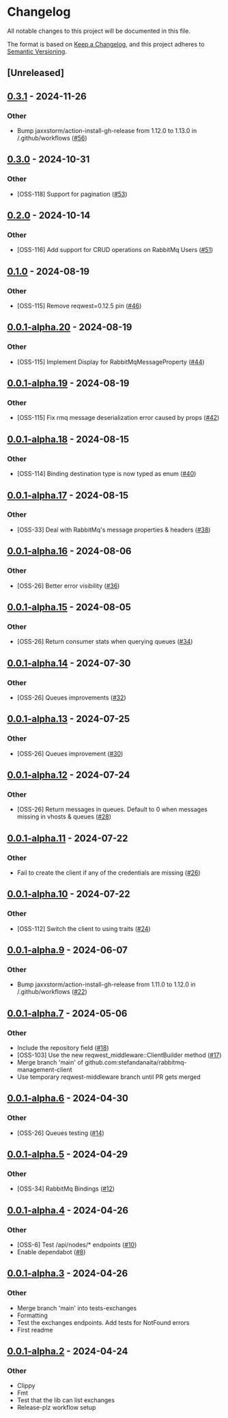 # Changelog
All notable changes to this project will be documented in this file.

The format is based on [Keep a Changelog](https://keepachangelog.com/en/1.0.0/),
and this project adheres to [Semantic Versioning](https://semver.org/spec/v2.0.0.html).

## [Unreleased]

## [0.3.1](https://github.com/stefandanaita/rabbitmq-management-client/compare/v0.3.0...v0.3.1) - 2024-11-26

### Other

- Bump jaxxstorm/action-install-gh-release from 1.12.0 to 1.13.0 in /.github/workflows ([#56](https://github.com/stefandanaita/rabbitmq-management-client/pull/56))

## [0.3.0](https://github.com/stefandanaita/rabbitmq-management-client/compare/v0.2.0...v0.3.0) - 2024-10-31

### Other

- [OSS-118] Support for pagination ([#53](https://github.com/stefandanaita/rabbitmq-management-client/pull/53))

## [0.2.0](https://github.com/stefandanaita/rabbitmq-management-client/compare/v0.1.0...v0.2.0) - 2024-10-14

### Other

- [OSS-116] Add support for CRUD operations on RabbitMq Users ([#51](https://github.com/stefandanaita/rabbitmq-management-client/pull/51))

## [0.1.0](https://github.com/stefandanaita/rabbitmq-management-client/compare/v0.0.1-alpha.20...v0.1.0) - 2024-08-19

### Other
- [OSS-115] Remove reqwest=0.12.5 pin ([#46](https://github.com/stefandanaita/rabbitmq-management-client/pull/46))

## [0.0.1-alpha.20](https://github.com/stefandanaita/rabbitmq-management-client/compare/v0.0.1-alpha.19...v0.0.1-alpha.20) - 2024-08-19

### Other
- [OSS-115] Implement Display for RabbitMqMessageProperty ([#44](https://github.com/stefandanaita/rabbitmq-management-client/pull/44))

## [0.0.1-alpha.19](https://github.com/stefandanaita/rabbitmq-management-client/compare/v0.0.1-alpha.18...v0.0.1-alpha.19) - 2024-08-19

### Other
- [OSS-115] Fix rmq message deserialization error caused by props ([#42](https://github.com/stefandanaita/rabbitmq-management-client/pull/42))

## [0.0.1-alpha.18](https://github.com/stefandanaita/rabbitmq-management-client/compare/v0.0.1-alpha.17...v0.0.1-alpha.18) - 2024-08-15

### Other
- [OSS-114] Binding destination type is now typed as enum ([#40](https://github.com/stefandanaita/rabbitmq-management-client/pull/40))

## [0.0.1-alpha.17](https://github.com/stefandanaita/rabbitmq-management-client/compare/v0.0.1-alpha.16...v0.0.1-alpha.17) - 2024-08-15

### Other
- [OSS-33] Deal with RabbitMq's message properties & headers ([#38](https://github.com/stefandanaita/rabbitmq-management-client/pull/38))

## [0.0.1-alpha.16](https://github.com/stefandanaita/rabbitmq-management-client/compare/v0.0.1-alpha.15...v0.0.1-alpha.16) - 2024-08-06

### Other
- [OSS-26] Better error visibility ([#36](https://github.com/stefandanaita/rabbitmq-management-client/pull/36))

## [0.0.1-alpha.15](https://github.com/stefandanaita/rabbitmq-management-client/compare/v0.0.1-alpha.14...v0.0.1-alpha.15) - 2024-08-05

### Other
- [OSS-26] Return consumer stats when querying queues ([#34](https://github.com/stefandanaita/rabbitmq-management-client/pull/34))

## [0.0.1-alpha.14](https://github.com/stefandanaita/rabbitmq-management-client/compare/v0.0.1-alpha.13...v0.0.1-alpha.14) - 2024-07-30

### Other
- [OSS-26] Queues improvements ([#32](https://github.com/stefandanaita/rabbitmq-management-client/pull/32))

## [0.0.1-alpha.13](https://github.com/stefandanaita/rabbitmq-management-client/compare/v0.0.1-alpha.12...v0.0.1-alpha.13) - 2024-07-25

### Other
- [OSS-26] Queues improvement ([#30](https://github.com/stefandanaita/rabbitmq-management-client/pull/30))

## [0.0.1-alpha.12](https://github.com/stefandanaita/rabbitmq-management-client/compare/v0.0.1-alpha.11...v0.0.1-alpha.12) - 2024-07-24

### Other
- [OSS-26] Return messages in queues. Default to 0 when messages missing in vhosts & queues ([#28](https://github.com/stefandanaita/rabbitmq-management-client/pull/28))

## [0.0.1-alpha.11](https://github.com/stefandanaita/rabbitmq-management-client/compare/v0.0.1-alpha.10...v0.0.1-alpha.11) - 2024-07-22

### Other
- Fail to create the client if any of the credentials are missing ([#26](https://github.com/stefandanaita/rabbitmq-management-client/pull/26))

## [0.0.1-alpha.10](https://github.com/stefandanaita/rabbitmq-management-client/compare/v0.0.1-alpha.9...v0.0.1-alpha.10) - 2024-07-22

### Other
- [OSS-112] Switch the client to using traits ([#24](https://github.com/stefandanaita/rabbitmq-management-client/pull/24))

## [0.0.1-alpha.9](https://github.com/stefandanaita/rabbitmq-management-client/compare/v0.0.1-alpha.8...v0.0.1-alpha.9) - 2024-06-07

### Other
- Bump jaxxstorm/action-install-gh-release from 1.11.0 to 1.12.0 in /.github/workflows ([#22](https://github.com/stefandanaita/rabbitmq-management-client/pull/22))

## [0.0.1-alpha.7](https://github.com/stefandanaita/rabbitmq-management-client/compare/v0.0.1-alpha.6...v0.0.1-alpha.7) - 2024-05-06

### Other
- Include the repository field ([#18](https://github.com/stefandanaita/rabbitmq-management-client/pull/18))
- [OSS-103] Use the new reqwest_middleware::ClientBuilder method ([#17](https://github.com/stefandanaita/rabbitmq-management-client/pull/17))
- Merge branch 'main' of github.com:stefandanaita/rabbitmq-management-client
- Use temporary reqwest-middleware branch until PR gets merged

## [0.0.1-alpha.6](https://github.com/stefandanaita/rabbitmq-management-client/compare/v0.0.1-alpha.5...v0.0.1-alpha.6) - 2024-04-30

### Other
- [OSS-26] Queues testing ([#14](https://github.com/stefandanaita/rabbitmq-management-client/pull/14))

## [0.0.1-alpha.5](https://github.com/stefandanaita/rabbitmq-management-client/compare/v0.0.1-alpha.4...v0.0.1-alpha.5) - 2024-04-29

### Other
- [OSS-34] RabbitMq Bindings ([#12](https://github.com/stefandanaita/rabbitmq-management-client/pull/12))

## [0.0.1-alpha.4](https://github.com/stefandanaita/rabbitmq-management-client/compare/v0.0.1-alpha.3...v0.0.1-alpha.4) - 2024-04-26

### Other
- [OSS-6] Test /api/nodes/* endpoints ([#10](https://github.com/stefandanaita/rabbitmq-management-client/pull/10))
- Enable dependabot ([#8](https://github.com/stefandanaita/rabbitmq-management-client/pull/8))

## [0.0.1-alpha.3](https://github.com/stefandanaita/rabbitmq-management-client/compare/v0.0.1-alpha.2...v0.0.1-alpha.3) - 2024-04-26

### Other
- Merge branch 'main' into tests-exchanges
- Formatting
- Test the exchanges endpoints. Add tests for NotFound errors
- First readme

## [0.0.1-alpha.2](https://github.com/stefandanaita/rabbitmq-management-client/compare/v0.0.1-alpha.1...v0.0.1-alpha.2) - 2024-04-24

### Other
- Clippy
- Fmt
- Test that the lib can list exchanges
- Release-plz workflow setup
